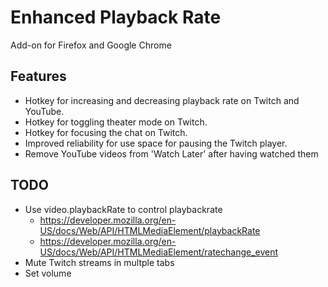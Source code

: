 # Enhanced Playback Rate
Add-on for Firefox and Google Chrome

## Features
- Hotkey for increasing and decreasing playback rate on Twitch and YouTube.
- Hotkey for toggling theater mode on Twitch.
- Hotkey for focusing the chat on Twitch.
- Improved reliability for use space for pausing the Twitch player.
- Remove YouTube videos from 'Watch Later' after having watched them

## TODO
- Use video.playbackRate to control playbackrate
    - https://developer.mozilla.org/en-US/docs/Web/API/HTMLMediaElement/playbackRate
    - https://developer.mozilla.org/en-US/docs/Web/API/HTMLMediaElement/ratechange_event
- Mute Twitch streams in multple tabs
- Set volume
